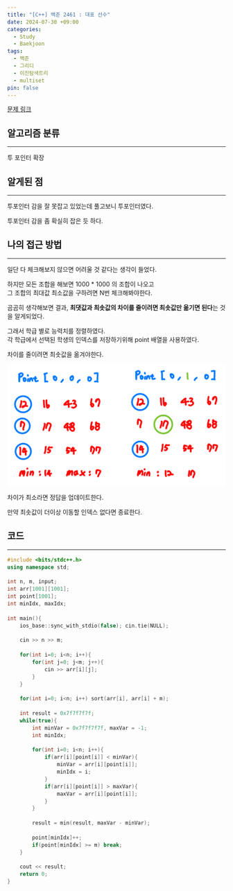 ```yaml
---
title: "[C++] 백준 2461 : 대표 선수"
date: 2024-07-30 +09:00
categories:
  - Study
  - Baekjoon
tags:
  - 백준
  - 그리디
  - 이진탐색트리
  - multiset
pin: false
---
```

[문제 링크](https://www.acmicpc.net/problem/2461)

## 알고리즘 분류
---
투 포인터 확장

## 알게된 점
---
투포인터 감을 잘 못잡고 있었는데 풀고보니 투포인터였다.

투포인터 감을 좀 확실히 잡은 듯 하다.

## 나의 접근 방법
---
일단 다 체크해보지 않으면 어려울 것 같다는 생각이 들었다.

하지만 모든 조합을 해보면 1000 * 1000 의 조합이 나오고    
그 조합의 최대값 최소값을 구하려면 N번 체크해봐야한다.

곰곰히 생각해보면 결과,
**최댓값과 최솟값의 차이를 줄이려면 최솟값만 옮기면 된다**는 것을 알게되었다.

그래서 학급 별로 능력치를 정렬하였다.   
각 학급에서 선택된 학생의 인덱스를 저장하기위해 point 배열을 사용하였다.

차이를 줄이려면 최솟값을 옮겨야한다.

![](images/2024-07-30-BOJ-2461-1.png)

차이가 최소라면 정답을 업데이트한다.

만약 최솟값이 더이상 이동할 인덱스 없다면 종료한다.

## 코드
---
```cpp
#include <bits/stdc++.h>
using namespace std;

int n, m, input;
int arr[1001][1001];
int point[1001];
int minIdx, maxIdx;

int main(){
    ios_base::sync_with_stdio(false); cin.tie(NULL);

    cin >> n >> m;

    for(int i=0; i<n; i++){
        for(int j=0; j<m; j++){
            cin >> arr[i][j];
        }
    }

    for(int i=0; i<n; i++) sort(arr[i], arr[i] + m);

    int result = 0x7f7f7f7f;
    while(true){
        int minVar = 0x7f7f7f7f, maxVar = -1;
        int minIdx;

        for(int i=0; i<n; i++){
            if(arr[i][point[i]] < minVar){
                minVar = arr[i][point[i]];
                minIdx = i;
            }
            if(arr[i][point[i]] > maxVar){
                maxVar = arr[i][point[i]];
            }
        }

        result = min(result, maxVar - minVar);

        point[minIdx]++;
        if(point[minIdx] >= m) break;
    }

    cout << result;
    return 0;
}
```
